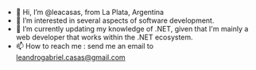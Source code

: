 - 👋 Hi, I’m @leacasas, from La Plata, Argentina
- 👀 I’m interested in several aspects of software development.
- 🌱 I’m currently updating my knowledge of .NET, given that I'm mainly a web developer that works within the .NET ecosystem.
- 📫 How to reach me : send me an email to leandrogabriel.casas@gmail.com

<!---
leacasas/leacasas is a ✨ special ✨ repository because its `README.md` (this file) appears on your GitHub profile.
You can click the Preview link to take a look at your changes.
--->
